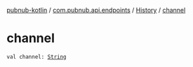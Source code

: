 [pubnub-kotlin](../../index.md) / [com.pubnub.api.endpoints](../index.md) / [History](index.md) / [channel](./channel.md)

# channel

`val channel: `[`String`](https://kotlinlang.org/api/latest/jvm/stdlib/kotlin/-string/index.html)